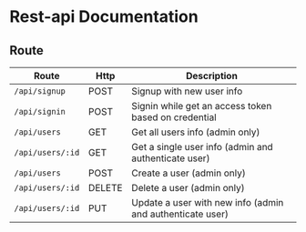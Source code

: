 # Rest-api Documentation

## Route 

Route|Http|Description
------|-----|-----------
`/api/signup`|POST|Signup with new user info
`/api/signin`|POST|Signin while get an access token based on credential
`/api/users`|GET|Get all users info (admin only)
`/api/users/:id`|GET|Get a single user info (admin and authenticate user)
`/api/users`|POST|Create a user (admin only)
`/api/users/:id`|DELETE|Delete a user (admin only)
`/api/users/:id`|PUT|Update a user with new info (admin and authenticate user)